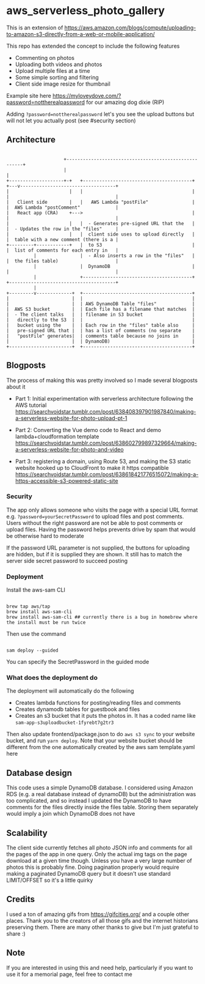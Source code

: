 # aws_serverless_photo_gallery

This is an extension of
https://aws.amazon.com/blogs/compute/uploading-to-amazon-s3-directly-from-a-web-or-mobile-application/

This repo has extended the concept to include the following features

- Commenting on photos
- Uploading both videos and photos
- Upload multiple files at a time
- Some simple sorting and filtering
- Client side image resize for thumbnail

Example site here https://myloveydove.com/?password=nottherealpassword for our
amazing dog dixie (RIP)

Adding `?password=nottherealpassword` let's you see the upload buttons but will
not let you actually post (see #security section)

## Architecture

```

                     +------------------------------------------------------+
                     |                                                      |
+--------------------+-+   +----------------------------------------+   +---v-----------------------------------+
|                      |   |                                        |   |                                       |
|   Client side        |   |   AWS Lambda "postFile"                |   |  AWS Lambda "postComment"             |
|   React app (CRA)    +--->                                        |   |                                       |
|                      |   |  - Generates pre-signed URL that the   |   |  - Updates the row in the "files"     |
|                      |   |  client side uses to upload directly   |   |  table with a new comment (there is a |
+---------+------------+   |  to S3                                 |   |  list of comments for each entry in   |
          |                |  - Also inserts a row in the "files"   |   |  the files table)                     |
          |                |  DynamoDB                              |   |                                       |
          |                +----------------------------------------+   +---------------------------------------+
          |
+---------v-------------+  +----------------------------------------+
|                       |  |                                        |
|                       |  | AWS DynamoDB Table "files"             |
|  AWS S3 bucket        |  | Each file has a filename that matches  |
|  - The client talks   |  | filename in S3 bucket                  |
|   directly to the S3  |  |                                        |
|   bucket using the    |  | Each row in the "files" table also     |
|   pre-signed URL that |  | has a list of comments (no separate    |
|   "postFile" generates|  | comments table because no joins in     |
|                       |  | DynamoDB)                              |
+-----------------------+  +----------------------------------------+
```

## Blogposts

The process of making this was pretty involved so I made several blogposts about it

- Part 1: Initial experimentation with serverless architecture following the
  AWS tutorial
  https://searchvoidstar.tumblr.com/post/638408397901987840/making-a-serverless-website-for-photo-upload-pt-1

- Part 2: Converting the Vue demo code to React and demo lambda+cloudformation
  template
  https://searchvoidstar.tumblr.com/post/638602799897329664/making-a-serverless-website-for-photo-and-video

- Part 3: registering a domain, using Route 53, and making the S3 static
  website hooked up to CloudFront to make it https compatible
  https://searchvoidstar.tumblr.com/post/638618421776515072/making-a-https-accessible-s3-powered-static-site

### Security

The app only allows someone who visits the page with a special URL format e.g.
`?password=yourSecretPassword` to upload files and post comments. Users without
the right password are not be able to post comments or upload files. Having the
password helps prevents drive by spam that would be otherwise hard to moderate

If the password URL parameter is not supplied, the buttons for uploading are
hidden, but if it is supplied they are shown. It still has to match the server
side secret password to succeed posting

### Deployment

Install the aws-sam CLI

```

brew tap aws/tap
brew install aws-sam-cli
brew install aws-sam-cli ## currently there is a bug in homebrew where the install must be run twice

```

Then use the command

```

sam deploy --guided

```

You can specify the SecretPassword in the guided mode

### What does the deployment do

The deployment will automatically do the following

- Creates lambda functions for posting/reading files and comments
- Creates dynamodb tables for guestbook and files
- Creates an s3 bucket that it puts the photos in. It has a coded name like
  `sam-app-s3uploadbucket-1fyrebt7g2tr3`

Then also update frontend/package.json to do `aws s3 sync` to your website
bucket, and run `yarn deploy`. Note that your website bucket should be
different from the one automatically created by the aws sam template.yaml here

## Database design

This code uses a simple DynamoDB database. I considered using Amazon RDS (e.g.
a real database instead of dynamoDB) but the administration was too
complicated, and so instead I updated the DynamoDB to have comments for the
files directly inside the files table. Storing them separately would imply a
join which DynamoDB does not have

## Scalability

The client side currently fetches all photo JSON info and comments for all the
pages of the app in one query. Only the actual img tags on the page download at
a given time though. Unless you have a very large number of photos this is
probably fine. Doing pagination properly would require making a paginated
DynamoDB query but it doesn't use standard LIMIT/OFFSET so it's a little quirky

## Credits

I used a ton of amazing gifs from https://gifcities.org/ and a couple other
places. Thank you to the creators of all those gifs and the internet historians
preserving them. There are many other thanks to give but I'm just grateful to
share :)

## Note

If you are interested in using this and need help, particularly if you want to
use it for a memorial page, feel free to contact me
